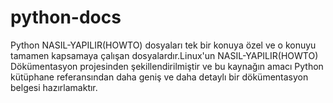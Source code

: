 python-docs
===========

Python NASIL-YAPILIR(HOWTO) dosyaları tek bir konuya özel ve o konuyu tamamen kapsamaya çalışan dosyalardır.Linux'un NASIL-YAPILIR(HOWTO) Dökümentasyon projesinden şekillendirilmiştir ve bu kaynağın amacı Python kütüphane referansından daha geniş ve daha detaylı bir dökümentasyon belgesi hazırlamaktır.
